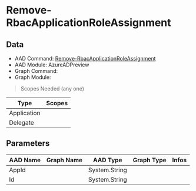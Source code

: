 # Remove-RbacApplicationRoleAssignment

## Data

+ AAD Command: [Remove-RbacApplicationRoleAssignment](https://docs.microsoft.com/en-us/powershell/module/AzureAD/Remove-RbacApplicationRoleAssignment?view=azureadps-2.0-preview)
+ AAD Module: AzureADPreview
+ Graph Command: 
+ Graph Module: 

> Scopes Needed (any one)

|Type|Scopes|
|---|---|
|Application||
|Delegate||

## Parameters

|AAD Name|Graph Name|AAD Type|Graph Type|Infos|
|---|---|---|---|---|
|AppId||System.String|||
|Id||System.String|||

